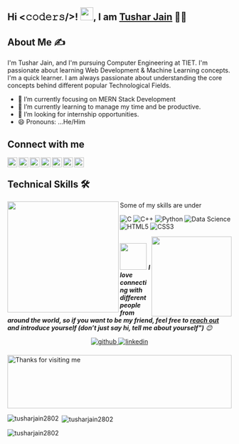 ## Hi <𝚌𝚘𝚍𝚎𝚛𝚜/>! <img src="https://github.com/TheDudeThatCode/TheDudeThatCode/blob/master/Assets/Hi.gif" width="29px">, I am <a href="https://www.linkedin.com/in/tushar-jain-94a6a2194/">Tushar Jain</a> 👨‍🎓


## About Me ✍
I'm Tushar Jain, and I'm pursuing Computer Engineering at TIET.
I'm passionate about learning Web Development & Machine Learning concepts.
I'm a quick learner. I am always passionate about understanding the core concepts behind different popular Technological Fields.

- 🔭 I’m currently focusing on MERN Stack Development
- 🌱 I’m currently learning to manage my time and be productive.
- 👯 I’m looking for internship opportunities.
- 😄 Pronouns: ...He/Him


## Connect with me
<a href="https://twitter.com/tusharjain2802">
  <img align="left" alt="Tushar's Twitter" width="22px" src="https://cdn.jsdelivr.net/npm/simple-icons@v3/icons/twitter.svg" />
</a>
<a href="https://www.linkedin.com/in/tushar-jain-94a6a2194/">
  <img align="left" alt="Tushar's LinkedIn" width="22px" src="https://cdn.jsdelivr.net/npm/simple-icons@v3/icons/linkedin.svg" />
</a>
<a href="http://github.com/tusharjain2802">
  <img align="left" alt="Tushar's Github" width="22px" src="https://cdn.jsdelivr.net/npm/simple-icons@v3/icons/github.svg" />
</a>
<a href="https://t.me/Tusharjain2802">
  <img align="left" alt="Tushar's Telegram" width="22px" src="https://cdn.jsdelivr.net/npm/simple-icons@v3/icons/telegram.svg" />
</a>
<a href="https://www.instagram.com/tushar.jain02/">
  <img align="left" alt="Tushar's Instagram" width="22px" src="https://cdn.jsdelivr.net/npm/simple-icons@v3/icons/instagram.svg" />
</a>
<a href="https://www.facebook.com/profile.php?id=100005964120486">
  <img align="left" alt="Tushar's Facebook" width="22px" src="https://cdn.jsdelivr.net/npm/simple-icons@v3/icons/facebook.svg" />
</a>
<a href="https://www.youtube.com/channel/UCph8vV_j1LQDUFYl_WW60xA">
  <img align="left" alt="Tushar's Youtube" width="22px" src="https://cdn.jsdelivr.net/npm/simple-icons@v3/icons/youtube.svg" />
</a>
<br>


## Technical Skills 🛠 

<img align='left' src='https://media.giphy.com/media/SWoSkN6DxTszqIKEqv/giphy.gif' width='250"'>
Some of my skills are under


![C](https://img.shields.io/badge/-C-000?&logo=C)
![C++](https://img.shields.io/badge/-C++-00599C?style=flat-square&logo=c)
![Python](https://img.shields.io/badge/-Python-black?style=flat-square&logo=Python)
![Data Science](https://img.shields.io/badge/-Data%20Science-brightgreen)
![HTML5](https://img.shields.io/badge/-HTML5-E34F26?style=flat-square&logo=html5&logoColor=white)
![CSS3](https://img.shields.io/badge/-CSS3-1572B6?style=flat-square&logo=css3)

<!--footer-->

<img align='right' src="https://media.giphy.com/media/M9gbBd9nbDrOTu1Mqx/giphy.gif" width="180">

##
<img src="https://media.giphy.com/media/LnQjpWaON8nhr21vNW/giphy.gif" width="60"> <em><b>I love connecting with different people from around the world, so if you want to be my friend, feel free to [reach out](https://wa.me/+919592925693) and introduce yourself (don’t just say hi, tell me about yourself")</b> 😊</em>
<div align="center">
<a href="<div align="center">
                            
<a href="http://github.com/tusharjain2802" target="_blank">
<img src=https://img.shields.io/badge/github-%2324292e.svg?&style=for-the-badge&logo=github&logoColor=white alt=github style="margin-bottom: 5px;" />
</a>
<a href="https://www.linkedin.com/in/tushar-jain-94a6a2194/" target="_blank">
<img src=https://img.shields.io/badge/linkedin-%231E77B5.svg?&style=for-the-badge&logo=linkedin&logoColor=white alt=linkedin style="margin-bottom: 5px;" />
</a>
</div>  

<br/>  

<img height="120" alt="Thanks for visiting me" width="100%" src="https://raw.githubusercontent.com/BrunnerLivio/brunnerlivio/master/images/marquee.svg" />


<p><img align="left" src="https://github-readme-stats.vercel.app/api/top-langs?username=tusharjain2802&show_icons=true&locale=en&layout=compact" alt="tusharjain2802" /></p>

<p>&nbsp;<img align="center" src="https://github-readme-stats.vercel.app/api?username=tusharjain2802&show_icons=true&locale=en" alt="tusharjain2802" /></p>

<p><img align="center" src="https://github-readme-streak-stats.herokuapp.com/?user=tusharjain2802&" alt="tusharjain2802" /></p>
